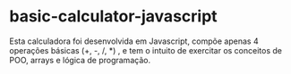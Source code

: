 # basic-calculator-javascript
 Esta calculadora foi desenvolvida em Javascript, compõe apenas 4 operações básicas (+, -, /, *) , e tem o intuito de exercitar os conceitos de POO, arrays e lógica de programação.
